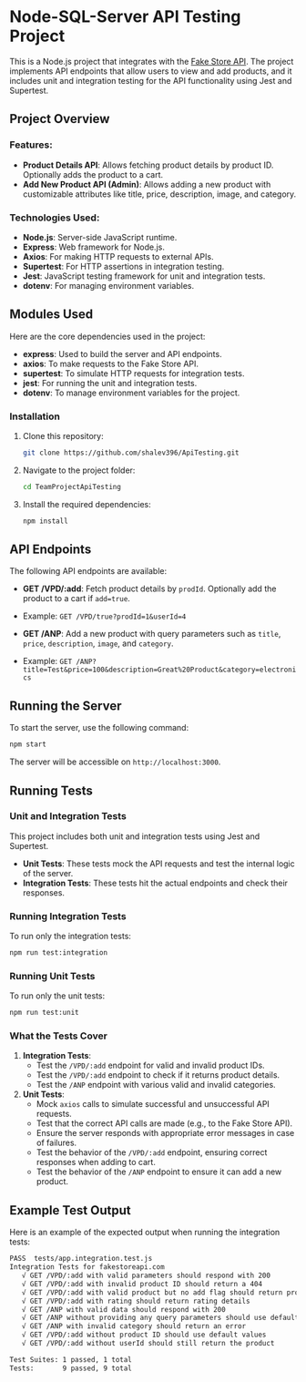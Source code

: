 # Node-SQL-Server API Testing Project

This is a Node.js project that integrates with the [Fake Store API](https://fakestoreapi.com/docs). The project implements API endpoints that allow users to view and add products, and it includes unit and integration testing for the API functionality using Jest and Supertest.

## Project Overview

### Features:

- **Product Details API**: Allows fetching product details by product ID. Optionally adds the product to a cart.
- **Add New Product API (Admin)**: Allows adding a new product with customizable attributes like title, price, description, image, and category.

### Technologies Used:

- **Node.js**: Server-side JavaScript runtime.
- **Express**: Web framework for Node.js.
- **Axios**: For making HTTP requests to external APIs.
- **Supertest**: For HTTP assertions in integration testing.
- **Jest**: JavaScript testing framework for unit and integration tests.
- **dotenv**: For managing environment variables.

## Modules Used

Here are the core dependencies used in the project:

- **express**: Used to build the server and API endpoints.
- **axios**: To make requests to the Fake Store API.
- **supertest**: To simulate HTTP requests for integration tests.
- **jest**: For running the unit and integration tests.
- **dotenv**: To manage environment variables for the project.

### Installation

1.  Clone this repository:

    ```bash
    git clone https://github.com/shalev396/ApiTesting.git
    ```

2.  Navigate to the project folder:

    ```bash
    cd TeamProjectApiTesting
    ```

3.  Install the required dependencies:

    ```bash
    npm install
    ```

## API Endpoints

The following API endpoints are available:

- **GET /VPD/:add**: Fetch product details by `prodId`. Optionally add the product to a cart if `add=true`.
- Example: `GET /VPD/true?prodId=1&userId=4`

- **GET /ANP**: Add a new product with query parameters such as `title`, `price`, `description`, `image`, and `category`.
- Example: `GET /ANP?title=Test&price=100&description=Great%20Product&category=electronics`

## Running the Server

To start the server, use the following command:

```bash
npm start
```

The server will be accessible on `http://localhost:3000`.

## Running Tests

### Unit and Integration Tests

This project includes both unit and integration tests using Jest and Supertest.

- **Unit Tests**: These tests mock the API requests and test the internal logic of the server.
- **Integration Tests**: These tests hit the actual endpoints and check their responses.

### Running Integration Tests

To run only the integration tests:

```bash
npm run test:integration
```

### Running Unit Tests

To run only the unit tests:

```bash
npm run test:unit
```

### What the Tests Cover

1.  **Integration Tests**:
    - Test the `/VPD/:add` endpoint for valid and invalid product IDs.
    - Test the `/VPD/:add` endpoint to check if it returns product details.
    - Test the `/ANP` endpoint with various valid and invalid categories.
2.  **Unit Tests**:
    - Mock `axios` calls to simulate successful and unsuccessful API requests.
    - Test that the correct API calls are made (e.g., to the Fake Store API).
    - Ensure the server responds with appropriate error messages in case of failures.
    - Test the behavior of the `/VPD/:add` endpoint, ensuring correct responses when adding to cart.
    - Test the behavior of the `/ANP` endpoint to ensure it can add a new product.

## Example Test Output

Here is an example of the expected output when running the integration tests:

```bash
PASS  tests/app.integration.test.js
Integration Tests for fakestoreapi.com
   √ GET /VPD/:add with valid parameters should respond with 200
   √ GET /VPD/:add with invalid product ID should return a 404
   √ GET /VPD/:add with valid product but no add flag should return product details
   √ GET /VPD/:add with rating should return rating details
   √ GET /ANP with valid data should respond with 200
   √ GET /ANP without providing any query parameters should use defaults
   √ GET /ANP with invalid category should return an error
   √ GET /VPD/:add without product ID should use default values
   √ GET /VPD/:add without userId should still return the product

Test Suites: 1 passed, 1 total
Tests:       9 passed, 9 total
```
